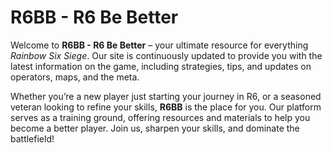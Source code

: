 # R6BB - R6 Be Better

Welcome to **R6BB - R6 Be Better** – your ultimate resource for everything *Rainbow Six Siege*. Our site is continuously updated to provide you with the latest information on the game, including strategies, tips, and updates on operators, maps, and the meta.

Whether you’re a new player just starting your journey in R6, or a seasoned veteran looking to refine your skills, **R6BB** is the place for you. Our platform serves as a training ground, offering resources and materials to help you become a better player. Join us, sharpen your skills, and dominate the battlefield!
